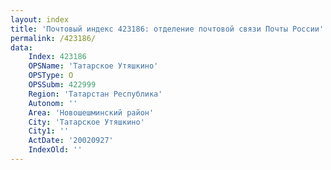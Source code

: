 ```yaml
---
layout: index
title: 'Почтовый индекс 423186: отделение почтовой связи Почты России'
permalink: /423186/
data:
    Index: 423186
    OPSName: 'Татарское Утяшкино'
    OPSType: О
    OPSSubm: 422999
    Region: 'Татарстан Республика'
    Autonom: ''
    Area: 'Новошешминский район'
    City: 'Татарское Утяшкино'
    City1: ''
    ActDate: '20020927'
    IndexOld: ''
---
```

